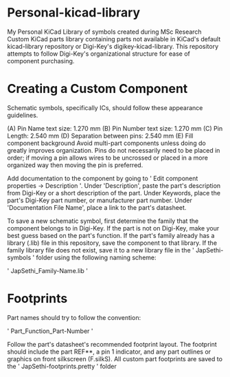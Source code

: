 # Personal-kicad-library
My Personal KiCad Library of symbols created during MSc Research
Custom KiCad parts library containing parts not available in KiCad's default kicad-library repository or Digi-Key's digikey-kicad-library. This repository attempts to follow Digi-Key's organizational structure for ease of component purchasing.

# Creating a Custom Component

Schematic symbols, specifically ICs, should follow these appearance guidelines.

(A) Pin Name text size: 1.270 mm
(B) Pin Number text size: 1.270 mm
(C) Pin Length: 2.540 mm
(D) Separation between pins: 2.540 mm
(E) Fill component background
Avoid multi-part components unless doing do greatly improves organization. Pins do not necessarily need to be placed in order; if moving a pin allows wires to be uncrossed or placed in a more organized way then moving the pin is preferred.

Add documentation to the component by going to ' Edit component properties -> Description '. Under 'Description', paste the part's description from Digi-Key or a short description of the part. Under Keywords, place the part's Digi-Key part number, or manufacturer part number. Under 'Documentation File Name', place a link to the part's datasheet.

To save a new schematic symbol, first determine the family that the component belongs to in Digi-Key. If the part is not on Digi-Key, make your best guess based on the part's function. If the part's family already has a library (.lib) file in this repository, save the component to that library. If the family library file does not exist, save it to a new library file in the ' JapSethi-symbols ' folder using the following naming scheme:

' JapSethi_Family-Name.lib '

# Footprints

Part names should try to follow the convention:

' Part_Function_Part-Number '

Follow the part's datasheet's recommended footprint layout. The footprint should include the part REF**, a pin 1 indicator, and any part outlines or graphics on front silkscreen (F.silkS). All custom part footprints are saved to the ' JapSethi-footprints.pretty ' folder
